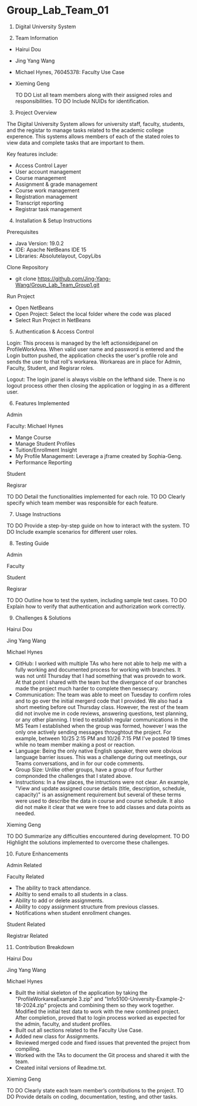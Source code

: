 # Group_Lab_Team_01

1. Digital University System

2. Team Information
- Hairui Dou
- Jing Yang Wang
- Michael Hynes, 76045378: Faculty Use Case
- Xieming Geng

  TO DO List all team members along with their assigned roles and responsibilities.
  TO DO Include NUIDs for identification.


3. Project Overview

The Digital University System allows for university staff, faculty, students, and the registar to manage tasks related to the academic college experence.  This systems allows members of each of the stated roles to view data and complete tasks that are important to them.

Key features include:
- Access Control Layer
- User account management
- Course management
- Assignment & grade management
- Course work management
- Registration management
- Transcript reporting
- Registrar task management


4. Installation & Setup Instructions

Prerequisites
- Java Version: 19.0.2
- IDE: Apache NetBeans IDE 15
- Libraries: Absolutelayout, CopyLibs
  
Clone Repository 
- git clone https://github.com/Jing-Yang-Wang/Group_Lab_Team_Group1.git 
  
Run Project
- Open NetBeans
- Open Project: Select the local folder where the code was placed
- Select Run Project in NetBeans


5. Authentication & Access Control

Login: This process is managed by the left actionsidejpanel on ProfileWorkArea.  When valid user name and password is entered and the Login button pushed, the application checks the user's profile role and sends the user to that roll's workarea. Workareas are in place for Admin, Faculty, Student, and Regisrar roles.

Logout: The login jpanel is always visible on the lefthand side.  There is no logout process other then closing the application or logging in as a different user.


6. Features Implemented

Admin

Faculty: Michael Hynes
- Mange Course
- Manage Student Profiles
- Tuition/Enrollment Insight
- My Profile Management: Leverage a jframe created by Sophia-Geng.
- Performance Reporting
  
Student

Regisrar

  TO DO Detail the functionalities implemented for each role.
  TO DO Clearly specify which team member was responsible for each feature.


7. Usage Instructions
   
  TO DO Provide a step-by-step guide on how to interact with the system.
  TO DO Include example scenarios for different user roles.


8. Testing Guide

Admin

Faculty
  
Student

Regisrar

  TO DO Outline how to test the system, including sample test cases.
  TO DO Explain how to verify that authentication and authorization work correctly.


9. Challenges & Solutions
    
Hairui Dou

Jing Yang Wang

Michael Hynes
  - GitHub: I worked with multiple TAs who here not able to help me with a fully working and documented process for working with branches.  It was not until Thursday that I had something that was provedn to work.  At that point I shared with the team but the divergance of our branches made the project much harder to complete then nessecary.
  - Communication: The team was able to meet on Tuesday to confirm roles and to go over the initial mergerd code that I provided.  We also had a short meeting before out Thursday class.  However, the rest of the team did not involve me in code reviews, answering questions, test planning, or any other planning.  I tried to establish regular communications in the MS Team I established when the group was formed, however I was the only one actively sending messages throughtout the project. For example, between 10/25 2:15 PM and 10/26 7:15 PM I've posted 19 times while no team member making a post or reaction.
  - Language: Being the only native English speaker, there were obvious language barrier issues.  This was a challenge during out meetings, our Teams conversations, and in for our code comments.
  - Group Size: Unlike other groups, have a group of four further compnonded the challenges that I stated above.
  - Instructions: In a few places, the intructions were not clear.  An example, "View and update assigned course details (title, description, schedule, capacity)" is an assignement requirement but several of these terms were used to describe the data in course and course schedule.  It also did not make it clear that we were free to add classes and data points as needed.

Xieming Geng

 TO DO Summarize any difficulties encountered during development.
TO DO Highlight the solutions implemented to overcome these challenges.


10. Future Enhancements

Admin Related

Faculty Related
  - The ability to track attendance.
  - Abiltiy to send emails to all students in a class.
  - Ability to add or delete assignments.
  - Ability to copy assignment structure from previous classes.
  - Notifications when student enrollment changes.

Student Related

Registrar Related


11. Contribution Breakdown

Hairui Dou

Jing Yang Wang

Michael Hynes
  - Built the initial skeleton of the application by taking the "ProfileWorkareaExample 3.zip" and "Info5100-University-Example-2-18-2024.zip" projects and combining them so they work together.  Modified the initial test data to work with the new combined project.  After completion, proved that to login process worked as expected for the admin, faculty, and student profiles.
  - Built out all sections related to the Faculty Use Case.
  - Added new class for Assignments.
  - Reviewed merged code and fixed issues that prevented the project from compiling.
  - Worked with the TAs to document the Git process and shared it with the team.
  - Created inital versions of Readme.txt.

Xieming Geng

  TO DO Clearly state each team member’s contributions to the project.
  TO DO Provide details on coding, documentation, testing, and other tasks.







